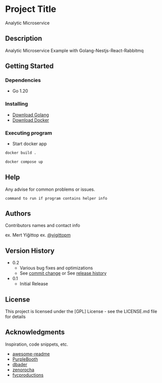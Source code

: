 # Project Title

Analytic Microservice 

## Description

Analytic Microservice Example with Golang-Nestjs-React-Rabbitmq

## Getting Started

### Dependencies

* Go 1.20

### Installing

* [Download Golang](https://go.dev/dl/)
* [Download Docker](https://www.docker.com/)


### Executing program

* Start docker app

```sh
docker build .
```

```sh
docker compose up
```

## Help

Any advise for common problems or issues.
```
command to run if program contains helper info
```

## Authors

Contributors names and contact info

ex. Mert Yiğittop
ex. [@yigittopm](https://github.com/yigittopm)

## Version History

* 0.2
    * Various bug fixes and optimizations
    * See [commit change]() or See [release history]()
* 0.1
    * Initial Release

## License

This project is licensed under the [GPL] License - see the LICENSE.md file for details

## Acknowledgments

Inspiration, code snippets, etc.
* [awesome-readme](https://github.com/matiassingers/awesome-readme)
* [PurpleBooth](https://gist.github.com/PurpleBooth/109311bb0361f32d87a2)
* [dbader](https://github.com/dbader/readme-template)
* [zenorocha](https://gist.github.com/zenorocha/4526327)
* [fvcproductions](https://gist.github.com/fvcproductions/1bfc2d4aecb01a834b46)